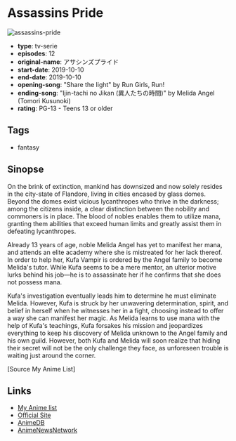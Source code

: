 # Assassins Pride

![assassins-pride](https://cdn.myanimelist.net/images/anime/1267/103421.jpg)

-   **type**: tv-serie
-   **episodes**: 12
-   **original-name**: アサシンズプライド
-   **start-date**: 2019-10-10
-   **end-date**: 2019-10-10
-   **opening-song**: "Share the light" by Run Girls, Run!
-   **ending-song**: "Ijin-tachi no Jikan (異人たちの時間)" by Melida Angel (Tomori Kusunoki)
-   **rating**: PG-13 - Teens 13 or older

## Tags

-   fantasy

## Sinopse

On the brink of extinction, mankind has downsized and now solely resides in the city-state of Flandore, living in cities encased by glass domes. Beyond the domes exist vicious lycanthropes who thrive in the darkness; among the citizens inside, a clear distinction between the nobility and commoners is in place. The blood of nobles enables them to utilize mana, granting them abilities that exceed human limits and greatly assist them in defeating lycanthropes.

Already 13 years of age, noble Melida Angel has yet to manifest her mana, and attends an elite academy where she is mistreated for her lack thereof. In order to help her, Kufa Vampir is ordered by the Angel family to become Melida's tutor. While Kufa seems to be a mere mentor, an ulterior motive lurks behind his job—he is to assassinate her if he confirms that she does not possess mana.

Kufa's investigation eventually leads him to determine he must eliminate Melida. However, Kufa is struck by her unwavering determination, spirit, and belief in herself when he witnesses her in a fight, choosing instead to offer a way she can manifest her magic. As Melida learns to use mana with the help of Kufa's teachings, Kufa forsakes his mission and jeopardizes everything to keep his discovery of Melida unknown to the Angel family and his own guild. However, both Kufa and Melida will soon realize that hiding their secret will not be the only challenge they face, as unforeseen trouble is waiting just around the corner.

[Source My Anime List]

## Links

-   [My Anime list](https://myanimelist.net/anime/38572/Assassins_Pride)
-   [Official Site](https://assassinspride-anime.com/)
-   [AnimeDB](http://anidb.info/perl-bin/animedb.pl?show=anime&aid=14453)
-   [AnimeNewsNetwork](http://www.animenewsnetwork.com/encyclopedia/anime.php?id=22217)
